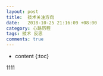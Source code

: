 ```yaml
---
layout: post
title:  技术关注方向
date:   2018-10-25 21:16:09 +08:00
category: 心路历程
tags: 技术 反思
comments: true
---
```


* content
{:toc}


1111